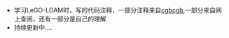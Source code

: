 - 学习LeGO-LOAM时，写的代码注释，一部分注释来自[cgbcgb](https://github.com/cgbcgb/A-LOAM-NOTED.git),一部分来自网上查阅，还有一部分是自己的理解
- 持续更新中....